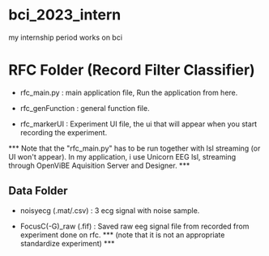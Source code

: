 # bci_2023_intern
my internship period works on bci


# RFC Folder (Record Filter Classifier)
 
* rfc_main.py : main application file, Run the application from here.

* rfc_genFunction : general function file.

* rfc_markerUI : Experiment UI file, the ui that will appear when you start recording the experiment.

*** Note that the "rfc_main.py" has to be run together with lsl streaming (or UI won't appear). In my application, i use Unicorn EEG lsl, streaming through OpenViBE Aquisition Server and Designer. ***

## Data Folder

* noisyecg (.mat/.csv) : 3 ecg signal with noise sample.

* FocusC(-G)_raw (.fif) : Saved raw eeg signal file from recorded from experiment done on rfc. *** (note that it is not an appropriate standardize experiment) ***